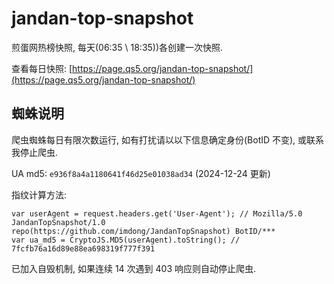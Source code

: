 # jandan-top-snapshot

煎蛋网热榜快照, 每天(06:35 \ 18:35))各创建一次快照.

查看每日快照: [https://page.qs5.org/jandan-top-snapshot/](https://page.qs5.org/jandan-top-snapshot/)

## 蜘蛛说明

爬虫蜘蛛每日有限次数运行, 如有打扰请以以下信息确定身份(BotID 不变), 或联系我停止爬虫.

UA md5: `e936f8a4a1180641f46d25e01038ad34` (2024-12-24 更新)

指纹计算方法: 
```
var userAgent = request.headers.get('User-Agent'); // Mozilla/5.0 JandanTopSnapshot/1.0 repo(https://github.com/imdong/JandanTopSnapshot) BotID/***
var ua_md5 = CryptoJS.MD5(userAgent).toString(); // 7fcfb76a16d89e88ea698319f777f391
```

已加入自毁机制, 如果连续 14 次遇到 403 响应则自动停止爬虫.
